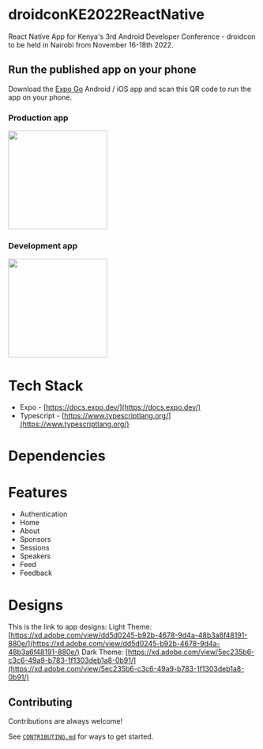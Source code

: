 # droidconKE2022ReactNative

React Native App for Kenya's 3rd Android Developer Conference - droidcon to be held in Nairobi from November 16-18th 2022.

## Run the published app on your phone

Download the [Expo Go](https://expo.dev/client) Android / iOS app and scan this QR code to run the app on your phone.

### Production app

<a href="https://qr.expo.dev/expo-go?owner=reactdevske-reactnative&slug=droidconKE2022ReactNative"><img src="https://qr.expo.dev/expo-go?owner=reactdevske-reactnative&slug=droidconKE2022ReactNative" height="200px" width="200px"></a>

### Development app

<a href="https://qr.expo.dev/expo-go?owner=reactdevske-reactnative&slug=droidconKE2022ReactNative?release-channel=develop"><img src="https://qr.expo.dev/expo-go?owner=reactdevske-reactnative&slug=droidconKE2022ReactNative?release-channel=develop" height="200px" width="200px"></a>

# Tech Stack

- Expo - [https://docs.expo.dev/](https://docs.expo.dev/)
- Typescript - [https://www.typescriptlang.org/](https://www.typescriptlang.org/)

# Dependencies

# Features

- Authentication
- Home
- About
- Sponsors
- Sessions
- Speakers
- Feed
- Feedback

# Designs

This is the link to app designs:
Light Theme: [https://xd.adobe.com/view/dd5d0245-b92b-4678-9d4a-48b3a6f48191-880e/](https://xd.adobe.com/view/dd5d0245-b92b-4678-9d4a-48b3a6f48191-880e/)
Dark Theme: [https://xd.adobe.com/view/5ec235b6-c3c6-49a9-b783-1f1303deb1a8-0b91/](https://xd.adobe.com/view/5ec235b6-c3c6-49a9-b783-1f1303deb1a8-0b91/)

## Contributing

Contributions are always welcome!

See [`CONTRIBUTING.md`](CONTRIBUTING.md) for ways to get started.
